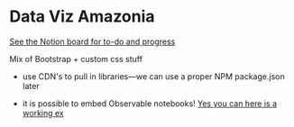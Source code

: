 Data Viz Amazonia
==================

[See the Notion board for to-do and progress](https://www.notion.so/riledigital/DVZ-Final-AMAZONIA-09fd57d1b9334b6f9c947bdf2bb3df92)

Mix of Bootstrap + custom css stuff

- use CDN's to pull in libraries—we can use a proper NPM package.json later

- it is possible to embed Observable notebooks! [Yes you can here is a working ex](https://observablehq.com/@observablehq/downloading-and-embedding-notebooks)
